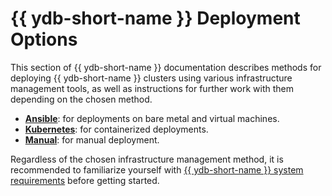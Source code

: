 # {{ ydb-short-name }} Deployment Options

This section of {{ ydb-short-name }} documentation describes methods for deploying {{ ydb-short-name }} clusters using various infrastructure management tools, as well as instructions for further work with them depending on the chosen method.

* **[Ansible](ansible/index.md)**: for deployments on bare metal and virtual machines.
* **[Kubernetes](kubernetes/index.md)**: for containerized deployments.
* **[Manual](manual/index.md)**: for manual deployment.

Regardless of the chosen infrastructure management method, it is recommended to familiarize yourself with [{{ ydb-short-name }} system requirements](../concepts/system-requirements.md) before getting started.
